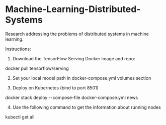 # Machine-Learning-Distributed-Systems

Research addressing the problems of distributed systems in machine learning.

Instructions:
1. Download the TensorFlow Serving Docker image and repo:

docker pull tensorflow/serving

2. Set your local model path in docker-compose.yml volumes section

3. Deploy on Kubernetes (bind to port 8501)

docker stack deploy --compose-file docker-compose.yml news

4. Use the following command to get the information about running nodes

kubectl get all
